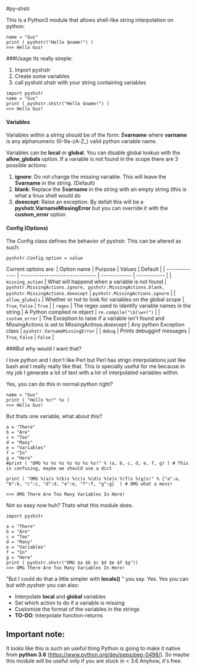 #py-shstr

This is a Python3 module that allows shell-like string interpolation on python:

```python3
name = "Gus"
print ( pyshstr("Hello $name!") )
>>> Hello Gus!
```

###Usage
Its really simple:

 1. Import pyshstr
 2. Create some variables 
 3. call pyshstr.shstr with your string containing variables

```python3
import pyshstr
name = "Gus"
print ( pyshstr.shstr("Hello $name!") )
>>> Hello Gus!
```

#### Variables
Variables within a string should be of the form: $**varname** where **varname** is any alphanumeric (0-9a-zA-Z_) valid python variable name. 

Variables can be **local** or **global**. You can disable global lookuo with the **allow_globals** option.
If a variable is not found in the scope there are 3 possible actions:

 1. **ignore**: Do not change the missing variable. This will leave the $**varname** in the string. (Default)
 2. **blank**: Replace the $**varname** in the string with an empty string (this is what a linux shell would do
 3. **doexcept**: Raise an exception. By defalt this will be a **pyshstr.VarnameMissingError** but you can override it with the **custom_error** option

#### Config (Options)
The Config class defines the behavior of pyshstr. This can be altered as such:
```python3
pyshstr.Config.option = value
```

Current options are:
| Option name    |  Purpose                         | Values | Default | 
| -------------- | -------------------------------- | ------------- | ------------ |
| `missing_action` | What will happend when a variable is not found | `pyshstr.MissingActions.ignore, pyshstr.MissingActions.blank, pyshstr.MissingActions.doexcept` | `pyshstr.MissingActions.ignore` |
| `allow_globals`  | Whether or not to look for variables on the global scope  | `True`, `False` | `True` |
| `regex`          | The regex used to identify variable names in the string                                               | A Python compiled re object | `re.compile("\$(\w+)")` | 
| `custom_error`   | The Exception to raise if a variable isn't found and MissingActions is set to MissingActinos.doexcept | Any python Exception class | `pyshstr.VarnameMissingError` |
| `debug`          | Prints debugginf messages | `True`, `False` | `False` |



###But why would I want that?

I love python and I don't like Perl but Perl has strign interpolations just like bash and I really really like  that. This is specially useful for me because in my job I generate a lot of text with a lot of interpolated variables within. 

Yes, you can do this in normal python right?

```python3
name = "Gus"
print ( "Hello %s!" %s )
>>> Hello Gus!
```

But thats one variable, what about this?

```python3
a = "There"
b = "Are"
c = "Too"
d = "Many"
e = "Variables"
f = "In"
g = "Here"
#print ( "OMG %s %s %s %s %s %s %s!" % (a, b, c, d, e, f, g) ) # This is confusing, maybe we should use a dict

print ( "OMG %(a)s %(b)s %(c)s %(d)s %(e)s %(f)s %(g)s!" % {"a":a, "b":b, "c":c, "d":d, "e":e, "f":f, "g":g}  ) # OMG what a mess!

>>> OMG There Are Too Many Variables In Here!

```
Not so easy now huh? Thats what this module does. 

```python3
import pyshstr

a = "There"
b = "Are"
c = "Too"
d = "Many"
e = "Variables"
f = "In"
g = "Here"
print ( pyshstr.shstr("OMG $a $b $c $d $e $f $g"))
>>> OMG There Are Too Many Variables In Here!

```

"But I could do that a little simpler with **locals()** " you say. 
Yes. Yes you can but with pyshstr you can also:

 - Interpolate **local** and **global** variables
 - Set which action to do if a variable is missing
 - Customize the format of the variables in the strings
 - **TO-DO**: Interpolate function-returns

## Important note:

It looks like this is such an useful thing Python is going to make it native from **python 3.6** (https://www.python.org/dev/peps/pep-0498/). So maybe this module will be useful only if you are stuck in < 3.6 
Anyhow, it's free. 

